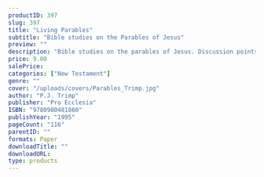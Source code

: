 ```yaml
---
productID: 397
slug: 397
title: "Living Parables"
subtitle: "Bible studies on the Parables of Jesus"
preview: ""
description: "Bible studies on the parables of Jesus. Discussion points are included in each of the nine outlines. Published by Pro Ecclesia Publishers."
price: 9.00
salePrice: 
categories: ["New Testament"]
genre: ""
cover: "/uploads/covers/Parables_Trimp.jpg"
author: "P.J. Trimp"
publisher: "Pro Ecclesia"
ISBN: "9780980481860"
publishYear: "1995"
pageCount: "116"
parentID: ""
formats: Paper
downloadTitle: ""
downloadURL: 
type: products
---
```

